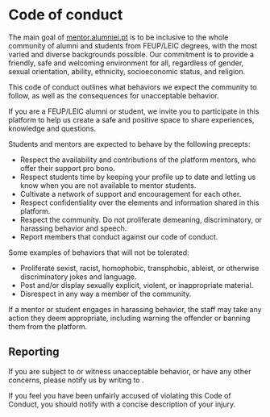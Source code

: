 # Code of conduct

The main goal of [mentor.alumniei.pt](/) is to be inclusive to the whole
community of alumni and students from FEUP/LEIC degrees, with the most varied
and diverse backgrounds possible. Our commitment is to provide a friendly, safe
and welcoming environment for all, regardless of gender, sexual orientation,
ability, ethnicity, socioeconomic status, and religion.

This code of conduct outlines what behaviors we expect the community to follow,
as well as the consequences for unacceptable behavior.

If you are a FEUP/LEIC alumni or student, we invite you to participate in this
platform to help us create a safe and positive space to share experiences,
knowledge and questions.

Students and mentors are expected to behave by the following precepts:

- Respect the availability and contributions of the platform mentors, who offer
  their support pro bono.
- Respect students time by keeping your profile up to date and letting us know
  when you are not available to mentor students.
- Cultivate a network of support and encouragement for each other.
- Respect confidentiality over the elements and information shared in this
  platform.
- Respect the community. Do not proliferate demeaning, discriminatory, or
  harassing behavior and speech.
- Report members that conduct against our code of conduct.

Some examples of behaviors that will not be tolerated:

- Proliferate sexist, racist, homophobic, transphobic, ableist, or otherwise
  discriminatory jokes and language.
- Post and/or display sexually explicit, violent, or inappropriate material.
- Disrespect in any way a member of the community.

If a mentor or student engages in harassing behavior, the staff may take any
action they deem appropriate, including warning the offender or banning them
from the platform.

## Reporting

If you are subject to or witness unacceptable behavior, or have any other
concerns, please notify us by writing to .

If you feel you have been unfairly accused of violating this Code of Conduct,
you should notify with a concise description of your injury.
